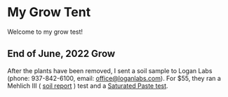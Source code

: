 # My Grow Tent
Welcome to my grow test!


## End of June, 2022 Grow
After the plants have been removed, I sent a soil sample to Logan Labs (phone: 937-842-6100, email: office@loganlabs.com).  For $55, they ran a Mehlich III ( [soil report](external_docs/soil_report_Logan_Labs_6_30_2022.pdf) ) test and a [Saturated Paste test](../external_docs/paste_report_Logan_Labs_6_30_2022.pdf).